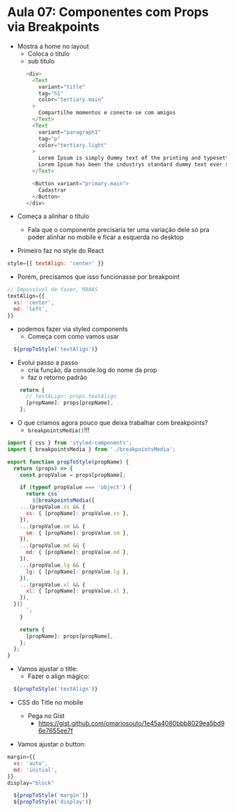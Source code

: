 # Aula 07: Componentes com Props via Breakpoints 


- Mostra a home no layout
  - Coloca o titulo
  - sub titulo

```js
      <div>
        <Text
          variant="title"
          tag="h1"
          color="tertiary.main"
        >
          Compartilhe momentos e conecte-se com amigos
        </Text>
        <Text
          variant="paragraph1"
          tag="p"
          color="tertiary.light"
        >
          Lorem Ipsum is simply dummy text of the printing and typesetting industry.
          Lorem Ipsum has been the industrys standard dummy text ever since the 1500s.
        </Text>

        <Button variant="primary.main">
          Cadastrar
        </Button>
      </div>
```

- Começa a alinhar o título
  - Fala que o componente precisaria ter uma variação dele só pra poder alinhar no mobile e ficar a esquerda no desktop


- Primeiro faz no style do React


```js
style={{ textAlign: 'center' }}
```

- Porém, precisamos que isso funcionasse por breakpoint

```js
// Impossível de fazer, MAAAS
textAlign={{
  xs: 'center',
  md: 'left',
}}
```

- podemos fazer via styled components
  - Começa com como vamos usar 

```js
  ${propToStyle('textAlign')}
```

- Evolui passo a passo
  - cria função, da console.log do nome da prop
  - faz o retorno padrão
```js
    return {
      // textALign: props.textAlign
      [propName]: props[propName],
    };
```
  - O que criamos agora pouco que deixa trabalhar com breakpoints?
    - `breakpointsMedia()`!!!

```js
import { css } from 'styled-components';
import { breakpointsMedia } from './breakpointsMedia';

export function propToStyle(propName) {
  return (props) => {
    const propValue = props[propName];

    if (typeof propValue === 'object') {
      return css`
        ${breakpointsMedia({
    ...(propValue.xs && {
      xs: { [propName]: propValue.xs },
    }),
    ...(propValue.sm && {
      sm: { [propName]: propValue.sm },
    }),
    ...(propValue.md && {
      md: { [propName]: propValue.md },
    }),
    ...(propValue.lg && {
      lg: { [propName]: propValue.lg },
    }),
    ...(propValue.xl && {
      xl: { [propName]: propValue.xl },
    }),
  })}
      `;
    }

    return {
      [propName]: props[propName],
    };
  };
}
```


- Vamos ajustar o title:
  - Fazer o align mágico:
```js
  ${propToStyle('textAlign')}
```

- CSS do Title no mobile
  - Pega no Gist
    - https://gist.github.com/omariosouto/1e45a4080bbb8029ea5bd96e7655ee7f

- Vamos ajustar o button:

```js
margin={{
  xs: 'auto',
  md: 'initial',
}}
display="block"
```
```js
  ${propToStyle('margin')}
  ${propToStyle('display')}
```